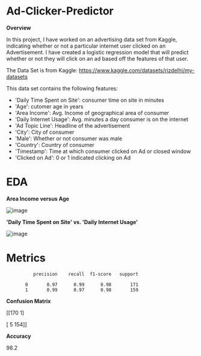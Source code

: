 # Ad-Clicker-Predictor

**Overview**

In this project, I have worked on an advertising data set from Kaggle, indicating whether or not a particular internet user clicked on an Advertisement. I have created a logistic regression model that will predict whether or not they will click on an ad based off the features of that user.

The Data Set is from Kaggle: https://www.kaggle.com/datasets/rizdelhi/my-datasets

This data set contains the following features:

* 'Daily Time Spent on Site': consumer time on site in minutes
* 'Age': cutomer age in years
* 'Area Income': Avg. Income of geographical area of consumer
* 'Daily Internet Usage': Avg. minutes a day consumer is on the internet
* 'Ad Topic Line': Headline of the advertisement
* 'City': City of consumer
* 'Male': Whether or not consumer was male
* 'Country': Country of consumer
* 'Timestamp': Time at which consumer clicked on Ad or closed window
* 'Clicked on Ad': 0 or 1 indicated clicking on Ad

# EDA
**Area Income versus Age**

![image](https://user-images.githubusercontent.com/89356811/179401196-0c823b57-c0e4-44d4-ad01-95fb572111e8.png)

**'Daily Time Spent on Site' vs. 'Daily Internet Usage'**

![image](https://user-images.githubusercontent.com/89356811/179401219-4f261883-6d52-4a9b-b255-f41c59a37e45.png)

# Metrics
              precision    recall  f1-score   support

           0       0.97      0.99      0.98       171
           1       0.99      0.97      0.98       159
           

**Confusion Matrix**

[[170   1]

 [  5 154]]
 
**Accuracy**

98.2
